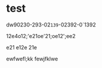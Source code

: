 # test

dw90230-293-02`139`-02392-0`1392

12e4o12;'e21oe'21;oe12';ee2

e21
e12e
21e

ewfwefl;kk
fewjfklwe
